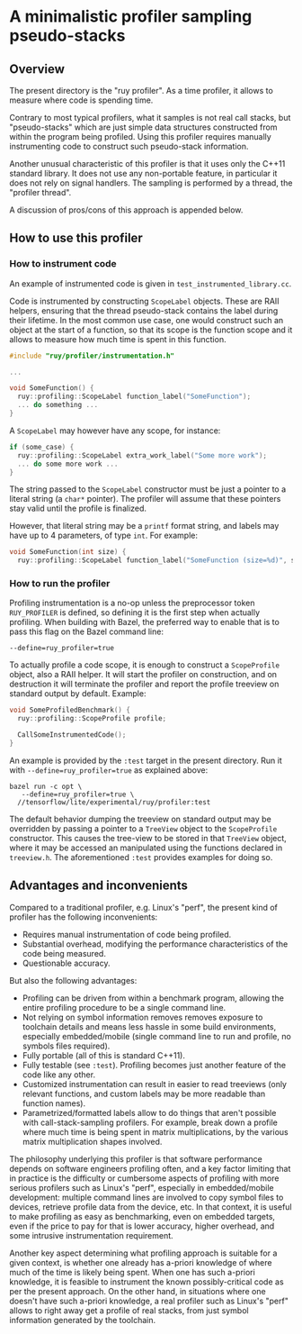 # A minimalistic profiler sampling pseudo-stacks

## Overview

The present directory is the "ruy profiler". As a time profiler, it allows to
measure where code is spending time.

Contrary to most typical profilers, what it samples is not real call stacks, but
"pseudo-stacks" which are just simple data structures constructed from within
the program being profiled. Using this profiler requires manually instrumenting
code to construct such pseudo-stack information.

Another unusual characteristic of this profiler is that it uses only the C++11
standard library. It does not use any non-portable feature, in particular it
does not rely on signal handlers. The sampling is performed by a thread, the
"profiler thread".

A discussion of pros/cons of this approach is appended below.

## How to use this profiler

### How to instrument code

An example of instrumented code is given in `test_instrumented_library.cc`.

Code is instrumented by constructing `ScopeLabel` objects. These are RAII
helpers, ensuring that the thread pseudo-stack contains the label during their
lifetime. In the most common use case, one would construct such an object at the
start of a function, so that its scope is the function scope and it allows to
measure how much time is spent in this function.

```c++
#include "ruy/profiler/instrumentation.h"

...

void SomeFunction() {
  ruy::profiling::ScopeLabel function_label("SomeFunction");
  ... do something ...
}
```

A `ScopeLabel` may however have any scope, for instance:

```c++
if (some_case) {
  ruy::profiling::ScopeLabel extra_work_label("Some more work");
  ... do some more work ...
}
```

The string passed to the `ScopeLabel` constructor must be just a pointer to a
literal string (a `char*` pointer). The profiler will assume that these pointers
stay valid until the profile is finalized.

However, that literal string may be a `printf` format string, and labels may
have up to 4 parameters, of type `int`. For example:

```c++
void SomeFunction(int size) {
  ruy::profiling::ScopeLabel function_label("SomeFunction (size=%d)", size);

```

### How to run the profiler

Profiling instrumentation is a no-op unless the preprocessor token
`RUY_PROFILER` is defined, so defining it is the first step when actually
profiling. When building with Bazel, the preferred way to enable that is to pass
this flag on the Bazel command line:

```
--define=ruy_profiler=true
```

To actually profile a code scope, it is enough to construct a `ScopeProfile`
object, also a RAII helper. It will start the profiler on construction, and on
destruction it will terminate the profiler and report the profile treeview on
standard output by default. Example:

```c++
void SomeProfiledBenchmark() {
  ruy::profiling::ScopeProfile profile;

  CallSomeInstrumentedCode();
}
```

An example is provided by the `:test` target in the present directory. Run it
with `--define=ruy_profiler=true` as explained above:

```
bazel run -c opt \
   --define=ruy_profiler=true \
  //tensorflow/lite/experimental/ruy/profiler:test
```

The default behavior dumping the treeview on standard output may be overridden
by passing a pointer to a `TreeView` object to the `ScopeProfile` constructor.
This causes the tree-view to be stored in that `TreeView` object, where it may
be accessed an manipulated using the functions declared in `treeview.h`. The
aforementioned `:test` provides examples for doing so.

## Advantages and inconvenients

Compared to a traditional profiler, e.g. Linux's "perf", the present kind of
profiler has the following inconvenients:

*   Requires manual instrumentation of code being profiled.
*   Substantial overhead, modifying the performance characteristics of the code
    being measured.
*   Questionable accuracy.

But also the following advantages:

*   Profiling can be driven from within a benchmark program, allowing the entire
    profiling procedure to be a single command line.
*   Not relying on symbol information removes removes exposure to toolchain
    details and means less hassle in some build environments, especially
    embedded/mobile (single command line to run and profile, no symbols files
    required).
*   Fully portable (all of this is standard C++11).
*   Fully testable (see `:test`). Profiling becomes just another feature of the
    code like any other.
*   Customized instrumentation can result in easier to read treeviews (only
    relevant functions, and custom labels may be more readable than function
    names).
*   Parametrized/formatted labels allow to do things that aren't possible with
    call-stack-sampling profilers. For example, break down a profile where much
    time is being spent in matrix multiplications, by the various matrix
    multiplication shapes involved.

The philosophy underlying this profiler is that software performance depends on
software engineers profiling often, and a key factor limiting that in practice
is the difficulty or cumbersome aspects of profiling with more serious profilers
such as Linux's "perf", especially in embedded/mobile development: multiple
command lines are involved to copy symbol files to devices, retrieve profile
data from the device, etc. In that context, it is useful to make profiling as
easy as benchmarking, even on embedded targets, even if the price to pay for
that is lower accuracy, higher overhead, and some intrusive instrumentation
requirement.

Another key aspect determining what profiling approach is suitable for a given
context, is whether one already has a-priori knowledge of where much of the time
is likely being spent. When one has such a-priori knowledge, it is feasible to
instrument the known possibly-critical code as per the present approach. On the
other hand, in situations where one doesn't have such a-priori knowledge, a real
profiler such as Linux's "perf" allows to right away get a profile of real
stacks, from just symbol information generated by the toolchain.
